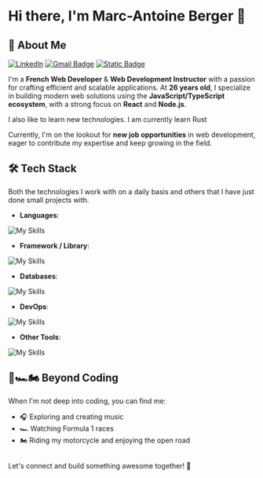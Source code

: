 # Hi there, I'm Marc-Antoine Berger 👋

## 🚀 About Me

[![Linkedln](https://img.shields.io/badge/LinkedIn-0077B5?style=flat-square&logo=linkedin&logoColor=white)](https://www.linkedin.com/in/marc-antoine-berger/)
[![Gmail Badge](https://img.shields.io/badge/-Gmail-c14438?style=flat-square&logo=Gmail&logoColor=white&link=mailto:mab.dev69@gmail.com)](mailto:mab.dev69@gmail.com)
[![Static Badge](https://img.shields.io/badge/My_Portfolio-yellow?style=flat-square&link=https%3A%2F%2Fmab-dev.com%2F)](https://www.mab-dev.com)

I'm a **French Web Developer** & **Web Development Instructor** with a passion for crafting efficient and scalable applications. At **26 years old**, I specialize in building modern web solutions using the **JavaScript/TypeScript ecosystem**, with a strong focus on **React** and **Node.js**.

I also like to learn new technologies. I am currently learn Rust 

Currently, I'm on the lookout for **new job opportunities** in web development, eager to contribute my expertise and keep growing in the field.

## 🛠️ Tech Stack
Both the technologies I work with on a daily basis and others that I have just done small projects with.

- **Languages**:

![My Skills](https://skillicons.dev/icons?i=html,css,js,ts,rust,bash)
- **Framework / Library**: 

![My Skills](https://skillicons.dev/icons?i=react,next,nodejs,express,tailwind,materialui,sass,jest,apollo,graphql)

- **Databases**:

![My Skills](https://skillicons.dev/icons?i=mysql,postgres,sqlite,supabase)

- **DevOps**: 

![My Skills](https://skillicons.dev/icons?i=docker,githubactions,jenkins,aws,netlify,nginx)

- **Other Tools**:

![My Skills](https://skillicons.dev/icons?i=git,github,gitlab,vscode,windows,linux,figma,npm,postman,vite)

## 🎵🏎️🏍️ Beyond Coding

When I'm not deep into coding, you can find me:
- 🎧 Exploring and creating music
- 🏎️ Watching Formula 1 races
- 🏍️ Riding my motorcycle and enjoying the open road

##
Let's connect and build something awesome together! 🚀
